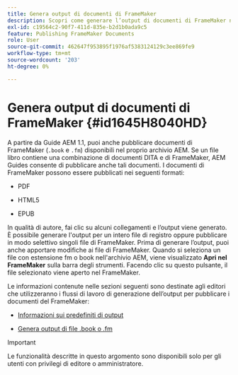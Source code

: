 ```yaml
---
title: Genera output di documenti di FrameMaker
description: Scopri come generare l’output di documenti di FrameMaker nelle guide AEM per pubblicarli in formato PDF, HTML5 e EPUB.
exl-id: c19564c2-90f7-411d-835e-b2d1b0ada9c5
feature: Publishing FrameMaker Documents
role: User
source-git-commit: 462647f953895f1976af5383124129c3ee869fe9
workflow-type: tm+mt
source-wordcount: '203'
ht-degree: 0%

---
```


# Genera output di documenti di FrameMaker {#id1645H8040HD}

A partire da Guide AEM 1.1, puoi anche pubblicare documenti di FrameMaker \(`.book` e `.fm`\) disponibili nel proprio archivio AEM. Se un file libro contiene una combinazione di documenti DITA e di FrameMaker, AEM Guides consente di pubblicare anche tali documenti. I documenti di FrameMaker possono essere pubblicati nei seguenti formati:

- PDF

- HTML5

- EPUB


In qualità di autore, fai clic su alcuni collegamenti e l’output viene generato. È possibile generare l&#39;output per un intero file di registro oppure pubblicare in modo selettivo singoli file di FrameMaker. Prima di generare l’output, puoi anche apportare modifiche ai file di FrameMaker. Quando si seleziona un file con estensione fm o book nell&#39;archivio AEM, viene visualizzato **Apri nel FrameMaker** sulla barra degli strumenti. Facendo clic su questo pulsante, il file selezionato viene aperto nel FrameMaker.

Le informazioni contenute nelle sezioni seguenti sono destinate agli editori che utilizzeranno i flussi di lavoro di generazione dell’output per pubblicare i documenti del FrameMaker:

- [Informazioni sui predefiniti di output](fm-output-understand-presets.md#)

- [Genera output di file .book o .fm](fm-output-generate.md#)

>[!IMPORTANT]
>
> Le funzionalità descritte in questo argomento sono disponibili solo per gli utenti con privilegi di editore o amministratore.
